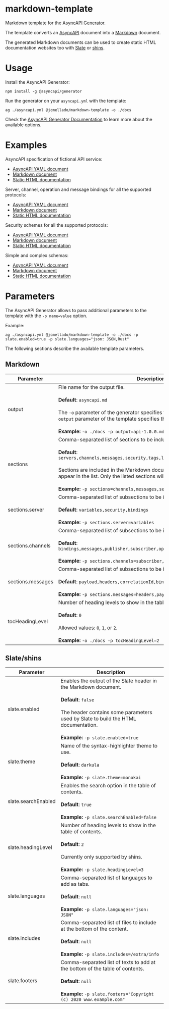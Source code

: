 # markdown-template

Markdown template for the [AsyncAPI Generator](https://github.com/asyncapi/generator).

The template converts an [AsyncAPI](https://www.asyncapi.com/) document into a [Markdown](https://en.wikipedia.org/wiki/Markdown) document.

The generated Markdown documents can be used to create static HTML documentation websites too with [Slate](https://github.com/slatedocs/slate) or [shins](https://github.com/Mermade/shins).

# Usage

Install the AsyncAPI Generator:

```shell
npm install -g @asyncapi/generator
```

Run the generator on your `asyncapi.yml` with the template:

```shell
ag ./asyncapi.yml @jcmellado/markdown-template -o ./docs
```

Check the [AsyncAPI Generator Documentation](https://github.com/asyncapi/generator/blob/master/README.md) to learn more about the available options.

# Examples

AsyncAPI specification of fictional API service:
- [AsyncAPI YAML document](https://github.com/jcmellado/markdown-template/blob/master/examples/asyncapi.yml)
- [Markdown document](https://github.com/jcmellado/markdown-template/blob/master/examples/asyncapi.md)
- [Static HTML documentation](https://jcmellado.github.io/markdown-template/examples/asyncapi.html)

Server, channel, operation and message bindings for all the supported protocols:
- [AsyncAPI YAML document](https://github.com/jcmellado/markdown-template/blob/master/examples/bindings.yml)
- [Markdown document](https://github.com/jcmellado/markdown-template/blob/master/examples/bindings.md)
- [Static HTML documentation](https://jcmellado.github.io/markdown-template/examples/bindings.html)

Security schemes for all the supported protocols:
- [AsyncAPI YAML document](https://github.com/jcmellado/markdown-template/blob/master/examples/security.yml)
- [Markdown document](https://github.com/jcmellado/markdown-template/blob/master/examples/security.md)
- [Static HTML documentation](https://jcmellado.github.io/markdown-template/examples/security.html)

Simple and complex schemas:
- [AsyncAPI YAML document](https://github.com/jcmellado/markdown-template/blob/master/examples/schema.yml)
- [Markdown document](https://github.com/jcmellado/markdown-template/blob/master/examples/schema.md)
- [Static HTML documentation](https://jcmellado.github.io/markdown-template/examples/schema.html)

# Parameters

The AsyncAPI Generator allows to pass additional parameters to the template with the `-p name=value` option.

Example:

```shell
ag ./asyncapi.yml @jcmellado/markdown-template -o ./docs -p slate.enabled=true -p slate.languages="json: JSON,Rust"
```

The following sections describe the available template parameters.

## Markdown

Parameter | Description
----------|------------
output | File name for the output file.<br /><br />**Default**: `asyncapi.md`<br /><br />The `-o` parameter of the generator specifies the output directory, the `-p output` parameter of the template specifies the output filename.<br /><br />**Example:** `-o ./docs -p output=api-1.0.0.md`
sections | Comma-separated list of sections to be included in the Markdown document.<br /><br />**Default**: `servers,channels,messages,security,tags,license,termsOfService,contact`<br /><br />Sections are included in the Markdown document in the same order that they appear in the list. Only the listed sections will be included.<br /><br />**Example:** `-p sections=channels,messages,servers,license`
sections.server | Comma-separated list of subsections to be included in the servers section.<br /><br />**Default**: `variables,security,bindings`<br /><br />**Example:** `-p sections.server=variables`
sections.channels | Comma-separated list of subsections to be included in the channels section.<br /><br />**Default**: `bindings,messages,publisher,subscriber,operation.bindings,operation.tags`<br /><br />**Example:** `-p sections.channels=subscriber,publisher,messages`
sections.messages | Comma-separated list of subsections to be included in the messages section.<br /><br />**Default**: `payload,headers,correlationId,bindings,tags`<br /><br />**Example:** `-p sections.messages=headers,payload`
tocHeadingLevel | Number of heading levels to show in the table of contents.<br /><br />**Default**: `0`<br /><br />Allowed values: `0`, `1`, or `2`.<br /><br />**Example:** `-o ./docs -p tocHeadingLevel=2`

## Slate/shins

Parameter | Description
----------|------------
slate.enabled | Enables the output of the Slate header in the Markdown document.<br /><br />**Default**: `false`<br /><br />The header contains some parameters used by Slate to build the HTML documentation.<br /><br />**Example:** `-p slate.enabled=true`
slate.theme | Name of the syntax-highlighter theme to use.<br /><br />**Default**: `darkula`<br /><br />**Example:** `-p slate.theme=monokai`
slate.searchEnabled | Enables the search option in the table of contents.<br /><br />**Default**: `true`<br /><br />**Example:** `-p slate.searchEnabled=false`
slate.headingLevel | Number of heading levels to show in the table of contents.<br /><br />**Default**: `2`<br /><br />Currently only supported by shins.<br /><br />**Example:** `-p slate.headingLevel=3`
slate.languages | Comma-separated list of languages to add as tabs.<br /><br />**Default**: `null`<br /><br />**Example:** `-p slate.languages="json: JSON"`
slate.includes | Comma-separated list of files to include at the bottom of the content.<br /><br />**Default**: `null`<br /><br />**Example:** `-p slate.includes=/extra/info`
slate.footers | Comma-separated list of texts to add at the bottom of the table of contents.<br /><br />**Default**: `null`<br /><br />**Example:** `-p slate.footers="Copyright (c) 2020 www.example.com"`
